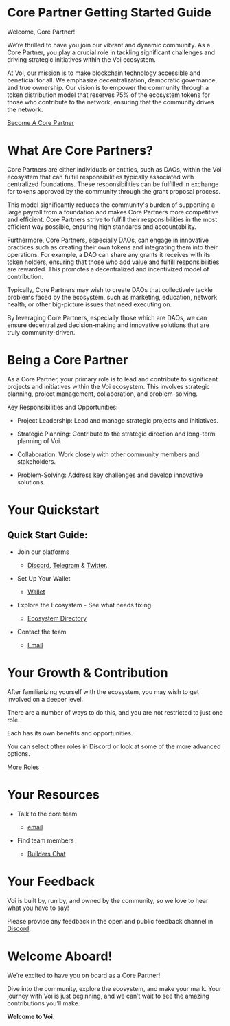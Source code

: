 # Core Partner Getting Started Guide

Welcome, Core Partner!

We’re thrilled to have you join our vibrant and dynamic community. As a Core Partner, you play a crucial role in tackling significant challenges and driving strategic initiatives within the Voi ecosystem.

At Voi, our mission is to make blockchain technology accessible and beneficial for all. We emphasize decentralization, democratic governance, and true ownership. Our vision is to empower the community through a token distribution model that reserves 75% of the ecosystem tokens for those who contribute to the network, ensuring that the community drives the network.

[Become A Core Partner](mailto:projectinquiry@voi.network)

# What Are Core Partners?
Core Partners are either individuals or entities, such as DAOs, within the Voi ecosystem that can fulfill responsibilities typically associated with centralized foundations. These responsibilities can be fulfilled in exchange for tokens approved by the community through the grant proposal process.

This model significantly reduces the community's burden of supporting a large payroll from a foundation and makes Core Partners more competitive and efficient. Core Partners strive to fulfill their responsibilities in the most efficient way possible, ensuring high standards and accountability.

Furthermore, Core Partners, especially DAOs, can engage in innovative practices such as creating their own tokens and integrating them into their operations. For example, a DAO can share any grants it receives with its token holders, ensuring that those who add value and fulfill responsibilities are rewarded. This promotes a decentralized and incentivized model of contribution.

Typically, Core Partners may wish to create DAOs that collectively tackle problems faced by the ecosystem, such as marketing, education, network health, or other big-picture issues that need executing on. 

By leveraging Core Partners, especially those which are DAOs, we can ensure decentralized decision-making and innovative solutions that are truly community-driven.

# Being a Core Partner

As a Core Partner, your primary role is to lead and contribute to significant projects and initiatives within the Voi ecosystem. This involves strategic planning, project management, collaboration, and problem-solving.

Key Responsibilities and Opportunities:

- Project Leadership: Lead and manage strategic projects and initiatives.

- Strategic Planning: Contribute to the strategic direction and long-term planning of Voi.

- Collaboration: Work closely with other community members and stakeholders.

- Problem-Solving: Address key challenges and develop innovative solutions.


# Your Quickstart

## Quick Start Guide:

- Join our platforms 
    - [Discord](https://discord.gg/vnFbrJrHeW), [Telegram](https://t.me/VoiOfficial) & [Twitter](https://x.com/Voi_Net).

- Set Up Your Wallet
    - [Wallet](https://kibis.is/)

- Explore the Ecosystem - See what needs fixing.
    - [Ecosystem Directory](https://airtable.com/apphFYuejZFJJG0i6/shru2v6BXxUaAEU7O)

- Contact the team
    - [Email](mailto:projectinquiry@voi.network)

# Your Growth & Contribution

After familiarizing yourself with the ecosystem, you may wish to get involved on a deeper level. 

There are a number of ways to do this, and you are not restricted to just one role. 

Each has its own benefits and opportunities. 

You can select other roles in Discord or look at some of the more advanced options.

[More Roles](../become-a-rebel.md)

# Your Resources

- Talk to the core team
    - [email](mailto:projectinquiry@voi.network)

- Find team members
    - [Builders Chat](https://discord.com/channels/1055863853633785857/1128671715673780264) 


# Your Feedback

Voi is built by, run by, and owned by the community, so we love to hear what you have to say! 

Please provide any feedback in the open and public feedback channel in [Discord](https://discord.com/channels/1055863853633785857/1201927574289403974).

# Welcome Aboard!

We’re excited to have you on board as a Core Partner! 

Dive into the community, explore the ecosystem, and make your mark. Your journey with Voi is just beginning, and we can’t wait to see the amazing contributions you’ll make.

**Welcome to Voi.**

